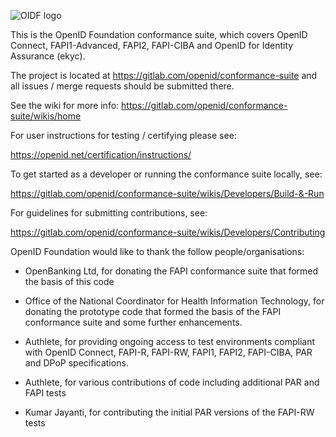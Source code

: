![OIDF logo](https://gitlab.com/openid/conformance-suite/-/raw/master/src/main/resources/static/images/openid.png?ref_type=heads)

This is the OpenID Foundation conformance suite, which covers OpenID Connect,
FAPI1-Advanced, FAPI2, FAPI-CIBA and OpenID for Identity Assurance (ekyc).

The project is located at https://gitlab.com/openid/conformance-suite
and all issues / merge requests should be submitted there.

See the wiki for more info: https://gitlab.com/openid/conformance-suite/wikis/home

For user instructions for testing / certifying please see:

https://openid.net/certification/instructions/

To get started as a developer or running the conformance suite locally, see:

https://gitlab.com/openid/conformance-suite/wikis/Developers/Build-&-Run

For guidelines for submitting contributions, see:

https://gitlab.com/openid/conformance-suite/wikis/Developers/Contributing

OpenID Foundation would like to thank the follow people/organisations:

* OpenBanking Ltd, for donating the FAPI conformance suite that formed
the basis of this code

* Office of the National Coordinator for Health Information
Technology, for donating the prototype code that formed the basis of
the FAPI conformance suite and some further enhancements.

* Authlete, for providing ongoing access to test environments compliant with
OpenID Connect, FAPI-R, FAPI-RW, FAPI1, FAPI2, FAPI-CIBA, PAR and DPoP specifications.

* Authlete, for various contributions of code including additional
PAR and FAPI tests

* Kumar Jayanti, for contributing the initial PAR versions of the FAPI-RW tests
